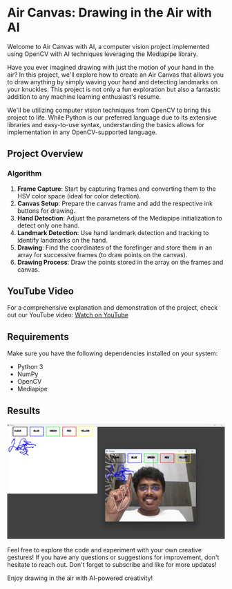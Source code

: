 # Air Canvas: Drawing in the Air with AI

Welcome to Air Canvas with AI, a computer vision project implemented using OpenCV with AI techniques leveraging the Mediapipe library.

Have you ever imagined drawing with just the motion of your hand in the air? In this project, we'll explore how to create an Air Canvas that allows you to draw anything by simply waving your hand and detecting landmarks on your knuckles. This project is not only a fun exploration but also a fantastic addition to any machine learning enthusiast's resume.

We'll be utilizing computer vision techniques from OpenCV to bring this project to life. While Python is our preferred language due to its extensive libraries and easy-to-use syntax, understanding the basics allows for implementation in any OpenCV-supported language.

## Project Overview

### Algorithm

1. **Frame Capture**: Start by capturing frames and converting them to the HSV color space (ideal for color detection).
2. **Canvas Setup**: Prepare the canvas frame and add the respective ink buttons for drawing.
3. **Hand Detection**: Adjust the parameters of the Mediapipe initialization to detect only one hand.
4. **Landmark Detection**: Use hand landmark detection and tracking to identify landmarks on the hand.
5. **Drawing**: Find the coordinates of the forefinger and store them in an array for successive frames (to draw points on the canvas).
6. **Drawing Process**: Draw the points stored in the array on the frames and canvas.

## YouTube Video

For a comprehensive explanation and demonstration of the project, check out our YouTube video:
[Watch on YouTube](https://youtu.be/i9Wm_PAenow)

## Requirements

Make sure you have the following dependencies installed on your system:
- Python 3
- NumPy
- OpenCV
- Mediapipe

## Results

![Air Canvas Results](https://github.com/phvpavankumar/AI_AirCanvas_OpenCV/blob/main/Results.png)

Feel free to explore the code and experiment with your own creative gestures! If you have any questions or suggestions for improvement, don't hesitate to reach out. Don't forget to subscribe and like for more updates!

Enjoy drawing in the air with AI-powered creativity!